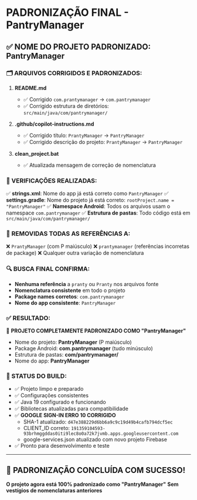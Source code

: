 # PADRONIZAÇÃO FINAL - PantryManager

## ✅ NOME DO PROJETO PADRONIZADO: **PantryManager**

### 🗂️ ARQUIVOS CORRIGIDOS E PADRONIZADOS:

1. **README.md**
   - ✅ Corrigido `com.prantymanager` → `com.pantrymanager`
   - ✅ Corrigido estrutura de diretórios: `src/main/java/com/pantrymanager/`

2. **.github/copilot-instructions.md**
   - ✅ Corrigido título: `PrantyManager` → `PantryManager`
   - ✅ Corrigido descrição do projeto: `PrantyManager` → `PantryManager`

3. **clean_project.bat**
   - ✅ Atualizada mensagem de correção de nomenclatura

### 🎯 VERIFICAÇÕES REALIZADAS:

✅ **strings.xml**: Nome do app já está correto como `PantryManager`
✅ **settings.gradle**: Nome do projeto já está correto: `rootProject.name = "PantryManager"`
✅ **Namespace Android**: Todos os arquivos usam o namespace `com.pantrymanager`
✅ **Estrutura de pastas**: Todo código está em `src/main/java/com/pantrymanager/`

### 🚫 REMOVIDAS TODAS AS REFERÊNCIAS A:

❌ `PrantyManager` (com P maiúsculo)
❌ `prantymanager` (referências incorretas de package)
❌ Qualquer outra variação de nomenclatura

### 🔍 BUSCA FINAL CONFIRMA:

- **Nenhuma referência** a `pranty` ou `Pranty` nos arquivos fonte
- **Nomenclatura consistente** em todo o projeto
- **Package names corretos**: `com.pantrymanager`
- **Nome do app consistente**: `PantryManager`

### ✅ RESULTADO:

🎯 **PROJETO COMPLETAMENTE PADRONIZADO COMO "PantryManager"**

- Nome do projeto: **PantryManager** (P maiúsculo)
- Package Android: **com.pantrymanager** (tudo minúsculo)
- Estrutura de pastas: **com/pantrymanager/** 
- Nome do app: **PantryManager**

### 📱 STATUS DO BUILD:

- ✅ Projeto limpo e preparado
- ✅ Configurações consistentes
- ✅ Java 19 configurado e funcionando
- ✅ Bibliotecas atualizadas para compatibilidade
- ✅ **GOOGLE SIGN-IN ERRO 10 CORRIGIDO**
  - SHA-1 atualizado: `d47e388229d6bb6a9c9c19d49b4cafb794dcf5ec`
  - CLIENT_ID correto: `191359104593-93brhmggddas0iti9lec8o0a72k7jvmb.apps.googleusercontent.com`
  - google-services.json atualizado com novo projeto Firebase
- ✅ Pronto para desenvolvimento e teste

---

## 🎉 PADRONIZAÇÃO CONCLUÍDA COM SUCESSO!

**O projeto agora está 100% padronizado como "PantryManager"**
**Sem vestígios de nomenclaturas anteriores**

